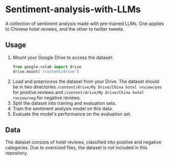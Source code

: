 # Sentiment-analysis-with-LLMs
A collection of sentiment analysis made with pre-trained LLMs. One applies to Chinese hotel reviews, and the other to twitter tweets.


## Usage
1. Mount your Google Drive to access the dataset:
    ```python
    from google.colab import drive
    drive.mount('/content/drive')
    ```
2. Load and preprocess the dataset from your Drive. The dataset should be in two directories `/content/drive/My Drive/China hotel review/pos` for positive reviews and `/content/drive/My Drive/China hotel review/neg` for negative reviews.
3. Split the dataset into training and evaluation sets.
4. Train the sentiment analysis model on this data.
5. Evaluate the model's performance on the evaluation set.

## Data
The dataset consists of hotel reviews, classified into positive and negative categories. Due to oversized files, the dataset is not included in this repository.




